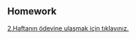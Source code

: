 ## Homework 

[2.Haftanın ödevine ulaşmak için tıklayınız.](https://github.com/TarikKaanKoc/Bogazici-Python-Bootcamp/blob/main/2-Week/2-Week%20Homework.pdf) 
